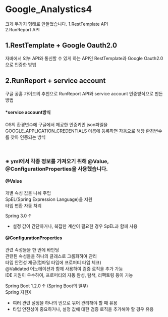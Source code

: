 # Google_Analystics4
크게 두가지 형태로 만들었습니다.
1.RestTemplate API    
2.RunReport API    


## 1.RestTemplate + Google Oauth2.0
자바에서 외부 API와 통신할 수 있게 하는 API인 RestTemplate과 Google Oauth2.0으로 인증한 방법

## 2.RunReport + service account
구글 공홈 가이드의 추천으로 RunReport API와 service account 인증방식으로 만든 방법

#### *service account방식
OS의 환경변수에 구글에서 제공한 인증키인 json파일을 GOOGLE_APPLICATION_CREDENTIALS 이름에 등록하면
자동으로 해당 환경변수를 찾아 인증되는 방식


<br>

### ※ yml에서 각종 정보를 가져오기 위해 @Value, @ConfigurationProperties을 사용했습니다.     

#### @Value
개별 속성 값을 나눠 주입     
SpEL(Spring Expression Language)을 지원    
타입 변환 자동 처리    

Spring 3.0 ↑    
 
- 설정 값이 간단하거나, 복잡한 계산이 필요한 경우 SpEL과 함께 사용    


#### @ConfigurationProperties
관련 속성들을 한 번에 바인딩    
관련된 속성들을 하나의 클래스로 그룹화하여 관리    
타입 안전성 제공(컴파일 타임에 프로퍼티 타입 체크)    
@Validated 어노테이션과 함께 사용하여 검증 로직을 추가 가능     
IDE 지원이 우수하여, 프로퍼티의 자동 완성, 탐색, 리팩토링 등이 가능    

Spring Boot 1.2.0 ↑ (Spring Boot의 일부)     
Spring 지원X    

- 여러 관련 설정을 하나의 빈으로 묶어 관리해야 할 때 유용    
- 타입 안전성이 중요하거나, 설정 값에 대한 검증 로직을 추가해야 할 경우 유용   
